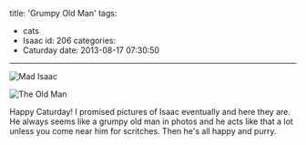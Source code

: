 title: 'Grumpy Old Man'
tags:
  - cats
  - Isaac
id: 206
categories:
  - Caturday
date: 2013-08-17 07:30:50
---

![Mad Isaac](http://res.cloudinary.com/leaena/image/upload/v1391709191/2013-08-14-22_27_08-768x1024_jp24hz.jpg)

![The Old Man](http://res.cloudinary.com/leaena/image/upload/v1391709205/2013-08-14-22_27_31-1024x1024_yvkdqo.jpg)

Happy Caturday! I promised pictures of Isaac eventually and here they are. He always seems like a grumpy old man in photos and he acts like that a lot unless you come near him for scritches. Then he's all happy and purry.